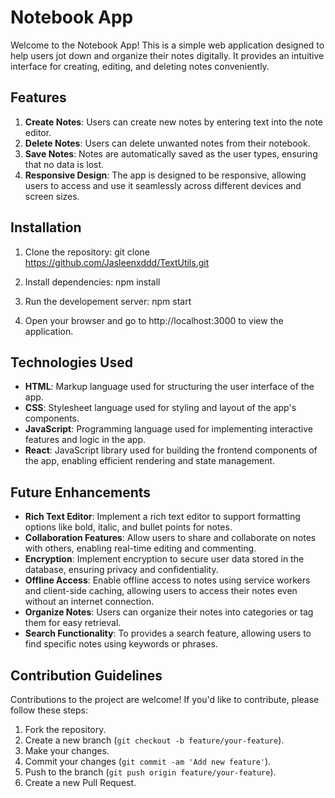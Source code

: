 # Notebook App

Welcome to the Notebook App! This is a simple web application designed to help users jot down and organize their notes digitally. It provides an intuitive interface for creating, editing, and deleting notes conveniently.

## Features

1. **Create Notes**: Users can create new notes by entering text into the note editor.
2. **Delete Notes**: Users can delete unwanted notes from their notebook.
3. **Save Notes**: Notes are automatically saved as the user types, ensuring that no data is lost.
4. **Responsive Design**: The app is designed to be responsive, allowing users to access and use it seamlessly across different devices and screen sizes.

## Installation

1. Clone the repository:
   git clone https://github.com/Jasleenxddd/TextUtils.git

2. Install dependencies:
   npm install

3. Run the developement server:
   npm start

4. Open your browser and go to http://localhost:3000 to view the application.

## Technologies Used

- **HTML**: Markup language used for structuring the user interface of the app.
- **CSS**: Stylesheet language used for styling and layout of the app's components.
- **JavaScript**: Programming language used for implementing interactive features and logic in the app.
- **React**: JavaScript library used for building the frontend components of the app, enabling efficient rendering and state management.

## Future Enhancements

- **Rich Text Editor**: Implement a rich text editor to support formatting options like bold, italic, and bullet points for notes.
- **Collaboration Features**: Allow users to share and collaborate on notes with others, enabling real-time editing and commenting.
- **Encryption**: Implement encryption to secure user data stored in the database, ensuring privacy and confidentiality.
- **Offline Access**: Enable offline access to notes using service workers and client-side caching, allowing users to access their notes even without an internet connection.
- **Organize Notes**: Users can organize their notes into categories or tag them for easy retrieval.
- **Search Functionality**: To provides a search feature, allowing users to find specific notes using keywords or phrases.

## Contribution Guidelines

Contributions to the project are welcome! If you'd like to contribute, please follow these steps:

1. Fork the repository.
2. Create a new branch (`git checkout -b feature/your-feature`).
3. Make your changes.
4. Commit your changes (`git commit -am 'Add new feature'`).
5. Push to the branch (`git push origin feature/your-feature`).
6. Create a new Pull Request.
